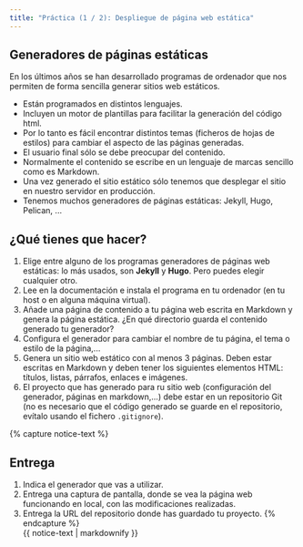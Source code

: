 ```yaml
---
title: "Práctica (1 / 2): Despliegue de página web estática"
---
```


## Generadores de páginas estáticas

En los últimos años se han desarrollado programas de ordenador que nos permiten de forma sencilla generar sitios web estáticos.

* Están programados en distintos lenguajes.
* Incluyen un motor de plantillas para facilitar la generación del código html.
* Por lo tanto es fácil encontrar distintos temas (ficheros de hojas de estilos) para cambiar el aspecto de las páginas generadas.
* El usuario final sólo se debe preocupar del contenido.
* Normalmente el contenido se escribe en un lenguaje de marcas sencillo como es Markdown. 
* Una vez generado el sitio estático sólo tenemos que desplegar el sitio en nuestro servidor en producción.
* Tenemos muchos generadores de páginas estáticas: Jekyll, Hugo, Pelican, ...  

## ¿Qué tienes que hacer?

1. Elige entre alguno de los programas generadores de páginas web estáticas: lo más usados, son **Jekyll** y **Hugo**. Pero puedes elegir cualquier otro.
2. Lee en la documentación e instala el programa en tu ordenador (en tu host o en alguna máquina virtual).
3. Añade una página de contenido a tu página web escrita en Markdown y genera la página estática. ¿En qué directorio guarda el contenido generado tu generador?
4. Configura el generador para cambiar el nombre de tu página, el tema o estilo de la página,...
5. Genera un sitio web estático con al menos 3 páginas. Deben estar escritas en Markdown y deben tener los siguientes elementos HTML: títulos, listas, párrafos, enlaces e imágenes.
6. El proyecto que has generado para ru sitio web (configuración del generador, páginas en markdown,...) debe estar en un repositorio Git (no es necesario que el código generado se guarde en el repositorio, evítalo usando el fichero `.gitignore`).


{% capture notice-text %}
## Entrega

1. Indica el generador que vas a utilizar.
2. Entrega una captura de pantalla, donde se vea la página web funcionando en local, con las modificaciones realizadas.
3. Entrega la URL del repositorio donde has guardado tu proyecto.
{% endcapture %}<div class="notice--info">{{ notice-text | markdownify }}</div>



 
